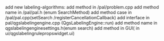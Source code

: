 add new labeling-algorithms:
    add method in /pal/problem.cpp
    add method name in /pal/pal.h (enum SearchMethod)
    add method case in /pal/pal.cpp(setSearch /registerCancellationCallback)
    add interface in pal/qgslabelingengine.cpp (QgsLabelingEngine::run)
    add method name in qgslabelingenginesettings.h(enum search)
    add method in GUI( in ui/qgslabelingrulepropswidget.ui)